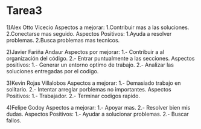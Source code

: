 # Tarea3

1)Alex Otto Vicecio
  Aspectos a mejorar:
1.Contribuir mas a las soluciones.
2.Conectarse mas seguido.
  Aspectos Positivos:
1.Ayuda a resolver problemas.
2.Busca problemas mas tecnicos.

2)Javier Fariña Andaur
  Aspectos por mejorar:
1.- Contribuir a al organización del código.
2.- Entrar puntualmente a las secciones.
  Aspectos positivos:
1.- Generar un entorno optimo de trabajo.
2.- Analizar las soluciones entregadas por el codigo.

3)Kevin Rojas Villalobos
  Aspectos a mejorar:
1.- Demasiado trabajo en solitario.
2.- Intentar arreglar porblemas no importantes.
  Aspectos Positivos:
1.- Trabajador.
2.- Terminar codigos rapido.

4)Felipe Godoy
  Aspectos a mejorar:
1.- Apoyar mas.
2.- Resolver bien mis dudas.
  Aspectos Positivos:
1.- Ayudar a solucionar problemas.
2.- Buscar fallos.
